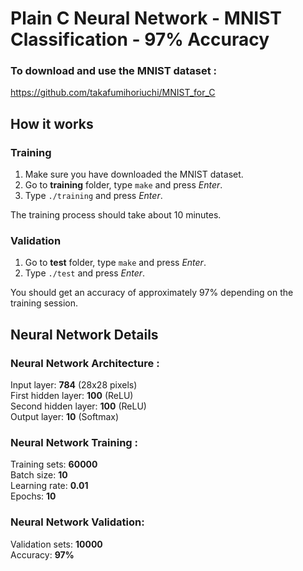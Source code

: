 # Plain C Neural Network - MNIST Classification - 97% Accuracy

### To download and use the MNIST dataset :<br />
https://github.com/takafumihoriuchi/MNIST_for_C

## How it works

### Training
1. Make sure you have downloaded the MNIST dataset.
2. Go to **training** folder, type `make` and press *Enter*.<br />
3. Type `./training` and press *Enter*.<br />

The training process should take about 10 minutes.

### Validation
1. Go to **test** folder, type `make` and press *Enter*.<br />
2. Type `./test` and press *Enter*.<br />

You should get an accuracy of approximately 97% depending on the training session.

## Neural Network Details

### Neural Network Architecture :
Input layer: **784** (28x28 pixels)<br />
First hidden layer: **100** (ReLU)<br />
Second hidden layer: **100** (ReLU)<br />
Output layer: **10** (Softmax)

### Neural Network Training :
Training sets: **60000**<br />
Batch size: **10**<br />
Learning rate: **0.01**<br />
Epochs: **10**

### Neural Network Validation:
Validation sets: **10000**<br />
Accuracy: **97%**
